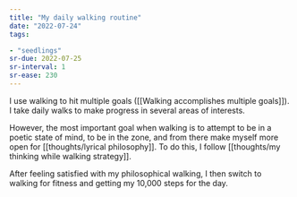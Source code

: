 ```yaml
---
title: "My daily walking routine"
date: "2022-07-24"
tags:

- "seedlings"
sr-due: 2022-07-25
sr-interval: 1
sr-ease: 230
---
```


I use walking to hit multiple goals ([[Walking accomplishes multiple goals]]). I take daily walks to make progress in several areas of interests.

However, the most important goal when walking is to attempt to be in a poetic state of mind, to be in the zone, and from there make myself more open for [[thoughts/lyrical philosophy]]. To do this, I follow [[thoughts/my thinking while walking strategy]].

After feeling satisfied with my philosophical walking, I then switch to walking for fitness and getting my 10,000 steps for the day.

